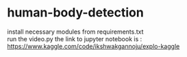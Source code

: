 # human-body-detection
install necessary modules from requirements.txt  
run the video.py
the link to jupyter notebook is : https://www.kaggle.com/code/ikshwakgannoju/explo-kaggle
